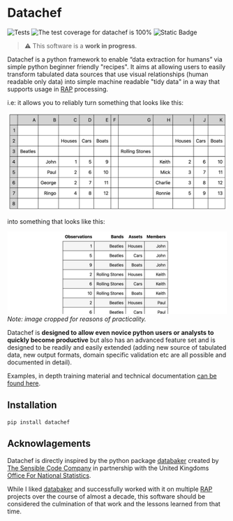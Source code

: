 # Datachef

![Tests](https://github.com/mikeAdamss/datachef/actions/workflows/tests.yml/badge.svg)
![The test coverage for datachef is 100%](./coverage-100.svg)
![Static Badge](https://img.shields.io/badge/python-3.7%20%7C%203.8%20%7C%203.9%20%7C%203.10%20%7C%203.11%20-blue)

> :warning: This software is a **work in progress**.

Datachef is a python framework to enable “data extraction for humans” via simple python beginner friendly "recipes". It aims at allowing users to easily transform tabulated data sources that use visual relationships (human readable only data) into simple machine readable "tidy data" in a way that supports usage in [RAP](https://analysisfunction.civilservice.gov.uk/policy-store/reproducible-analytical-pipelines-strategy/#:~:text=Reproducible%20Analytical%20Pipelines%20(RAPs)%20are,auditable%2C%20efficient%20and%20high%20quality.) processing.

i.e: it allows you to reliably turn something that looks like this: 

![](./jupyterbook/images/bands-before.png)

into something that looks like this:

![](./jupyterbook/images/bands-after.png)
_Note: image cropped for reasons of practicality._

Datachef is **designed to allow even novice python users or analysts to quickly become productive** but also has an advanced feature set and is designed to be readily and easily extended (adding new source of tabulated data, new output formats, domain specific validation etc are all possible and documented in detail).

Examples, in depth training material and technical documentation [can be found here](https://mikeadamss.github.io/datachef/intro.html#).

## Installation

```
pip install datachef
```

## Acknowlagements

Datachef is directly inspired by the python package [databaker](https://github.com/sensiblecodeio/databaker) created by [The Sensible Code Company](https://sensiblecode.io/) in partnership with the United Kingdoms [Office For National Statistics](https://www.ons.gov.uk/).

While I liked [databaker](https://github.com/sensiblecodeio/databaker) and successfully worked with it on multiple [RAP](https://analysisfunction.civilservice.gov.uk/policy-store/reproducible-analytical-pipelines-strategy/#:~:text=Reproducible%20Analytical%20Pipelines%20(RAPs)%20are,auditable%2C%20efficient%20and%20high%20quality.) projects over the course of almost a decade, this software should be considered the culmination of that work and the lessons learned from that time.